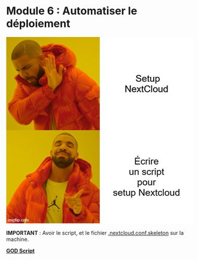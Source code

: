# Module 6 : Automatiser le déploiement

![MEME](./71s442.jpg)

**IMPORTANT** : Avoir le script, et le fichier [.nextcloud.conf.skeleton](.nextcloud.conf.skeleton) sur la machine.

**[GOD Script](./tp3_automation_nextcloud.sh)**

